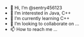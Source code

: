 - 👋 Hi, I’m @sentry456123
- 👀 I’m interested in Java, C++
- 🌱 I’m currently learning C++
- 💞️ I’m looking to collaborate on ...
- 📫 How to reach me ...

<!---
sentry456123/sentry456123 is a ✨ special ✨ repository because its `README.md` (this file) appears on your GitHub profile.
You can click the Preview link to take a look at your changes.
--->
